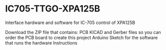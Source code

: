 # IC705-TTGO-XPA125B
Interface hardware and software for IC-705 control of XPA125B

Download the ZIP file that contains:
  PCB KICAD and Gerber files so you can order the PCB board to create this project
  Arduino Sketch for the software that runs the hardware
  Instructions
